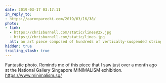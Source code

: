 ```yaml
---
date: 2019-03-17 03:17:11
in_reply_to:
- https://aaronparecki.com/2019/03/16/38/
photo:
- link:
  - https://chrisburnell.com/static/lines@2x.jpg
  - https://chrisburnell.com/static/lines.jpg
  alt: an art piece composed of hundreds of vertically-suspended strings
hidden: true
trailing_slash: true
---
```


Fantastic photo. Reminds me of this piece that I saw just over a month ago at the National Gallery Singapore MINIMALISM exhibition. <a href="https://www.minimalism.sg" rel="external">https://www.minimalism.sg/</a>
